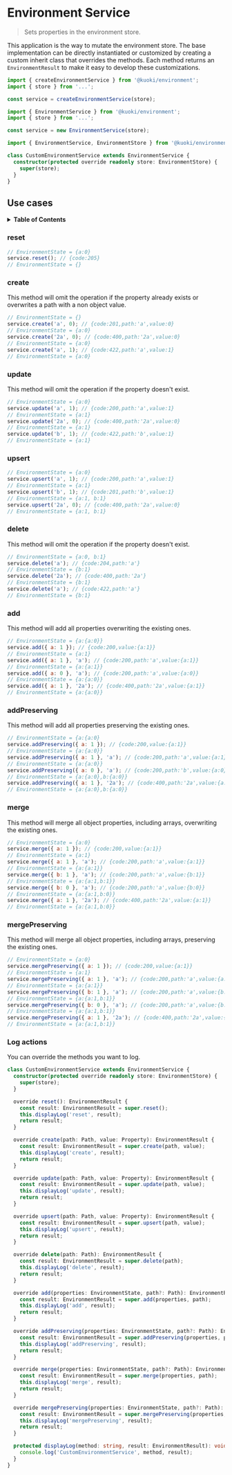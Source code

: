 # Environment Service

> Sets properties in the environment store.

This application is the way to mutate the environment store. The base implementation can be directly instantiated or customized by creating a custom inherit class that overrides the methods. Each method returns an `EnvironmentResult` to make it easy to develop these customizations.

```js
import { createEnvironmentService } from '@kuoki/environment';
import { store } from '...';

const service = createEnvironmentService(store);
```

```js
import { EnvironmentService } from '@kuoki/environment';
import { store } from '...';

const service = new EnvironmentService(store);
```

```ts
import { EnvironmentService, EnvironmentStore } from '@kuoki/environment';

class CustomEnvironmentService extends EnvironmentService {
  constructor(protected override readonly store: EnvironmentStore) {
    super(store);
  }
}
```

## Use cases

<details>
  <summary><strong>Table of Contents</strong></summary>
  <ol>
    <li><a href="#reset">reset</a></li>
    <li><a href="#create">create</a></li>
    <li><a href="#update">update</a></li>
    <li><a href="#upsert">upsert</a></li>
    <li><a href="#delete">delete</a></li>
    <li><a href="#add">add</a></li>
    <li><a href="#addpreserving">addPreserving</a></li>
    <li><a href="#merge">merge</a></li>
    <li><a href="#mergepreserving">mergePreserving</a></li>
    <li><a href="#log-actions">Log actions</a></li>
  </ol>
</details>

### reset

```js
// EnvironmentState = {a:0}
service.reset(); // {code:205}
// EnvironmentState = {}
```

### create

This method will omit the operation if the property already exists or overwrites a path with a non object value.

```js
// EnvironmentState = {}
service.create('a', 0); // {code:201,path:'a',value:0}
// EnvironmentState = {a:0}
service.create('2a', 0); // {code:400,path:'2a',value:0}
// EnvironmentState = {a:0}
service.create('a', 1); // {code:422,path:'a',value:1}
// EnvironmentState = {a:0}
```

### update

This method will omit the operation if the property doesn't exist.

```js
// EnvironmentState = {a:0}
service.update('a', 1); // {code:200,path:'a',value:1}
// EnvironmentState = {a:1}
service.update('2a', 0); // {code:400,path:'2a',value:0}
// EnvironmentState = {a:1}
service.update('b', 1); // {code:422,path:'b',value:1}
// EnvironmentState = {a:1}
```

### upsert

```js
// EnvironmentState = {a:0}
service.upsert('a', 1); // {code:200,path:'a',value:1}
// EnvironmentState = {a:1}
service.upsert('b', 1); // {code:201,path:'b',value:1}
// EnvironmentState = {a:1, b:1}
service.upsert('2a', 0); // {code:400,path:'2a',value:0}
// EnvironmentState = {a:1, b:1}
```

### delete

This method will omit the operation if the property doesn't exist.

```js
// EnvironmentState = {a:0, b:1}
service.delete('a'); // {code:204,path:'a'}
// EnvironmentState = {b:1}
service.delete('2a'); // {code:400,path:'2a'}
// EnvironmentState = {b:1}
service.delete('a'); // {code:422,path:'a'}
// EnvironmentState = {b:1}
```

### add

This method will add all properties overwriting the existing ones.

```js
// EnvironmentState = {a:{a:0}}
service.add({ a: 1 }); // {code:200,value:{a:1}}
// EnvironmentState = {a:1}
service.add({ a: 1 }, 'a'); // {code:200,path:'a',value:{a:1}}
// EnvironmentState = {a:{a:1}}
service.add({ a: 0 }, 'a'); // {code:200,path:'a',value:{a:0}}
// EnvironmentState = {a:{a:0}}
service.add({ a: 1 }, '2a'); // {code:400,path:'2a',value:{a:1}}
// EnvironmentState = {a:{a:0}}
```

### addPreserving

This method will add all properties preserving the existing ones.

```js
// EnvironmentState = {a:{a:0}
service.addPreserving({ a: 1 }); // {code:200,value:{a:1}}
// EnvironmentState = {a:{a:0}}
service.addPreserving({ a: 1 }, 'a'); // {code:200,path:'a',value:{a:1}}
// EnvironmentState = {a:{a:0}}
service.addPreserving({ a: 0 }, 'a'); // {code:200,path:'b',value:{a:0}}
// EnvironmentState = {a:{a:0},b:{a:0}}
service.addPreserving({ a: 1 }, '2a'); // {code:400,path:'2a',value:{a:1}}
// EnvironmentState = {a:{a:0},b:{a:0}}
```

### merge

This method will merge all object properties, including arrays, overwriting the existing ones.

```js
// EnvironmentState = {a:0}
service.merge({ a: 1 }); // {code:200,value:{a:1}}
// EnvironmentState = {a:1}
service.merge({ a: 1 }, 'a'); // {code:200,path:'a',value:{a:1}}
// EnvironmentState = {a:{a:1}}
service.merge({ b: 1 }, 'a'); // {code:200,path:'a',value:{b:1}}
// EnvironmentState = {a:{a:1,b:1}}
service.merge({ b: 0 }, 'a'); // {code:200,path:'a',value:{b:0}}
// EnvironmentState = {a:{a:1,b:0}}
service.merge({ a: 1 }, '2a'); // {code:400,path:'2a',value:{a:1}}
// EnvironmentState = {a:{a:1,b:0}}
```

### mergePreserving

This method will merge all object properties, including arrays, preserving the existing ones.

```js
// EnvironmentState = {a:0}
service.mergePreserving({ a: 1 }); // {code:200,value:{a:1}}
// EnvironmentState = {a:1}
service.mergePreserving({ a: 1 }, 'a'); // {code:200,path:'a',value:{a:1}}
// EnvironmentState = {a:{a:1}}
service.mergePreserving({ b: 1 }, 'a'); // {code:200,path:'a',value:{b:1}}
// EnvironmentState = {a:{a:1,b:1}}
service.mergePreserving({ b: 0 }, 'a'); // {code:200,path:'a',value:{b:0}}
// EnvironmentState = {a:{a:1,b:1}}
service.mergePreserving({ a: 1 }, '2a'); // {code:400,path:'2a',value:{a:1}}
// EnvironmentState = {a:{a:1,b:1}}
```

### Log actions

You can override the methods you want to log.

```ts
class CustomEnvironmentService extends EnvironmentService {
  constructor(protected override readonly store: EnvironmentStore) {
    super(store);
  }

  override reset(): EnvironmentResult {
    const result: EnvironmentResult = super.reset();
    this.displayLog('reset', result);
    return result;
  }

  override create(path: Path, value: Property): EnvironmentResult {
    const result: EnvironmentResult = super.create(path, value);
    this.displayLog('create', result);
    return result;
  }

  override update(path: Path, value: Property): EnvironmentResult {
    const result: EnvironmentResult = super.update(path, value);
    this.displayLog('update', result);
    return result;
  }

  override upsert(path: Path, value: Property): EnvironmentResult {
    const result: EnvironmentResult = super.upsert(path, value);
    this.displayLog('upsert', result);
    return result;
  }

  override delete(path: Path): EnvironmentResult {
    const result: EnvironmentResult = super.delete(path);
    this.displayLog('delete', result);
    return result;
  }

  override add(properties: EnvironmentState, path?: Path): EnvironmentResult {
    const result: EnvironmentResult = super.add(properties, path);
    this.displayLog('add', result);
    return result;
  }

  override addPreserving(properties: EnvironmentState, path?: Path): EnvironmentResult {
    const result: EnvironmentResult = super.addPreserving(properties, path);
    this.displayLog('addPreserving', result);
    return result;
  }

  override merge(properties: EnvironmentState, path?: Path): EnvironmentResult {
    const result: EnvironmentResult = super.merge(properties, path);
    this.displayLog('merge', result);
    return result;
  }

  override mergePreserving(properties: EnvironmentState, path?: Path): EnvironmentResult {
    const result: EnvironmentResult = super.mergePreserving(properties, path);
    this.displayLog('mergePreserving', result);
    return result;
  }

  protected displayLog(method: string, result: EnvironmentResult): void {
    console.log('CustomEnvironmentService', method, result);
  }
}
```
